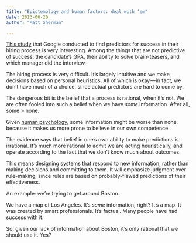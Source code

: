 ```yaml
---
title: "Epistemology and human factors: deal with ‘em"
date: 2013-06-20
author: "Matt Sherman"

---
```


[This study](http://www.nytimes.com/2013/06/20/business/in-head-hunting-big-data-may-not-be-such-a-big-deal.html?pagewanted=all) that Google conducted to find predictors for success in their hiring process is very interesting. Among the things that are not predictive of success: the candidate’s GPA, their ability to solve brain-teasers, and which manager did the interview.

The hiring process is very difficult. It’s largely intuitive and we make decisions based on personal heuristics. All of which is okay — in fact, we don’t have much of a choice, since actual predictors are hard to come by.

The dangerous bit is the belief that a process is rational, when it’s not. We are often fooled into such a belief when we have _some_ information. After all, some &gt; none.

Given [human psychology](http://en.wikipedia.org/wiki/Dunning%E2%80%93Kruger_effect), some information might be worse than none, because it makes us more prone to believe in our own competence.

The evidence says that belief in one’s own ability to make predictions is irrational. It’s much more rational to admit we are acting heuristically, and operate according to the fact that we don’t know much about outcomes.

This means designing systems that respond to new information, rather than making decisions and committing to them. It will emphasize judgment over rule-making, since rules are based on probably-flawed predictions of their effectiveness.

An example: we’re trying to get around Boston.

We have a map of Los Angeles. It’s _some_ information, right? It’s a map. It was created by smart professionals. It’s factual. Many people have had success with it.

So, given our lack of information about Boston, it’s only rational that we should use it. Yes?
